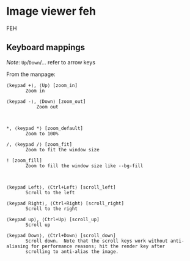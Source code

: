 # Image viewer feh

FEH

## Keyboard mappings

*Note*: `Up`/`Down`/... refer to arrow keys

From the manpage:

```text
⟨keypad +⟩, ⟨Up⟩ [zoom_in]
       Zoom in

⟨keypad -⟩, ⟨Down⟩ [zoom_out]
           Zoom out



*, ⟨keypad *⟩ [zoom_default]
       Zoom to 100%

/, ⟨keypad /⟩ [zoom_fit]
       Zoom to fit the window size

! [zoom_fill]
       Zoom to fill the window size like --bg-fill



⟨keypad Left⟩, ⟨Ctrl+Left⟩ [scroll_left]
       Scroll to the left

⟨keypad Right⟩, ⟨Ctrl+Right⟩ [scroll_right]
       Scroll to the right

⟨keypad up⟩, ⟨Ctrl+Up⟩ [scroll_up]
       Scroll up

⟨keypad Down⟩, ⟨Ctrl+Down⟩ [scroll_down]
       Scroll down.  Note that the scroll keys work without anti-aliasing for performance reasons; hit the render key after
       scrolling to anti-alias the image.
```

